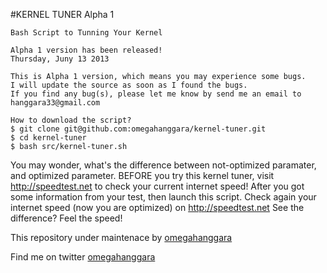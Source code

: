 #KERNEL TUNER Alpha 1

```
Bash Script to Tunning Your Kernel

Alpha 1 version has been released!
Thursday, Juny 13 2013

This is Alpha 1 version, which means you may experience some bugs.
I will update the source as soon as I found the bugs.
If you find any bug(s), please let me know by send me an email to hanggara33@gmail.com
```

```
How to download the script?
$ git clone git@github.com:omegahanggara/kernel-tuner.git
$ cd kernel-tuner
$ bash src/kernel-tuner.sh
```

You may wonder, what's the difference between not-optimized paramater, and optimized parameter.
BEFORE you try this kernel tuner, visit http://speedtest.net to check your current internet speed!
After you got some information from your test, then launch this script.
Check again your internet speed (now you are optimized) on http://speedtest.net
See the difference? Feel the speed!

This repository under maintenace by [omegahanggara](https://github.com/omegahanggara)

Find me on twitter [omegahanggara](https://www.twitter.com/omegahanggara)